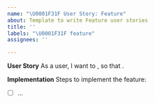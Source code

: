 ```yaml
---
name: "\U0001F31F User Story: Feature"
about: Template to write Feature user stories
title: ''
labels: "\U0001F31F feature"
assignees: ''

---
```


**User Story**
As a user, I want to <GOAL>, so that <REASON>.

**Implementation**
Steps to implement the feature:
- [ ] ...
